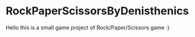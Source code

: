 # RockPaperScissorsByDenisthenics
Hello this is a small game project of Rock/Paper/Scissors game :)
